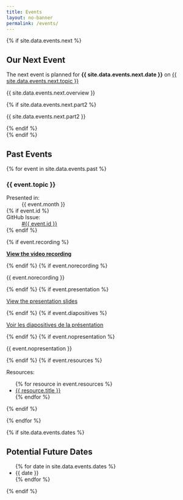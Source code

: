 ```yaml
---
title: Events
layout: no-banner
permalink: /events/
---
```


{% if site.data.events.next %}
<div class="well">
    <h2 id="next-event">Our Next Event</h2>
    <p class="lead">The next event is planned for <strong>{{ site.data.events.next.date }}</strong> on <a href="https://github.com/esdc-devcop/esdc-devcop.github.io/issues/{{ site.data.events.next.id }}">{{ site.data.events.next.topic }}</a></p>
    <p>{{ site.data.events.next.overview }}</p>
    {% if site.data.events.next.part2 %}
    <p class="text-muted">{{ site.data.events.next.part2 }}</p>
    {% endif %}
</div>
{% endif %}

<h2>Past Events</h2>

{% for event in site.data.events.past %}

<section class="panel panel-default">
    <div class="panel-heading">
        <h3 class="panel-title" id="{{ event.topic | slugify }}">{{ event.topic }}</h3>
    </div>
    <div class="panel-body">
        <div class="pull-right mrgn-rght-lg text-muted small">
            <dl>
                <dt>Presented in:</dt>
                <dd>{{ event.month }}</dd>
    {% if event.id %}
                <dt>GitHub Issue:</dt>
                <dd><a href="https://github.com/esdc-devcop/esdc-devcop.github.io/issues/{{ event.id }}">#{{ event.id }}</a></dd>
    {% endif %}
            </dl>
        </div>
    {% if event.recording %}
        <p><strong><a href="{{ event.recording }}"><span class="glyphicon glyphicon-facetime-video"></span> View the video recording</a></strong></p>
    {% endif %}
    {% if event.norecording %}
        <p>{{ event.norecording }}</p>
    {% endif %}
    {% if event.presentation %}
        <p><a href="{{ event.presentation }}"><span class="glyphicon glyphicon-file"></span> View the presentation slides</a></p>
    {% endif %}
    {% if event.diapositives %}
        <p><a href="{{ event.diapositives }}"><span class="glyphicon glyphicon-file"></span> Voir les diapositives de la présentation</a></p>
    {% endif %}
    {% if event.nopresentation %}
        <p>{{ event.nopresentation }}</p>
    {% endif %}
    {% if event.resources %}
        <p>Resources:</p>
        <ul>
        {% for resource in event.resources %}
            <li><a href="{{ resource.link }}">{{ resource.title }}</a></li>
        {% endfor %}
        </ul>
    {% endif %}
    </div>
</section>

{% endfor %}

{% if site.data.events.dates %}

## Potential Future Dates

<ul>
{% for date in site.data.events.dates %}
    <li>{{ date }}</li>
{% endfor %}
</ul>
{% endif %}
